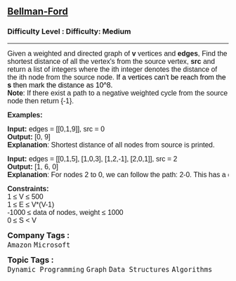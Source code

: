 <h2><a href="https://www.geeksforgeeks.org/problems/distance-from-the-source-bellman-ford-algorithm/1">Bellman-Ford</a></h2><h3>Difficulty Level : Difficulty: Medium</h3><hr><div class="problems_problem_content__Xm_eO"><p><span style="font-size: 12pt; font-family: arial, helvetica, sans-serif;">Given a weighted and directed graph of <strong>v</strong> vertices and <strong>edges</strong>, Find the shortest distance of all the vertex's from the source vertex, <strong>src</strong> and </span><span style="font-family: arial, helvetica, sans-serif; font-size: 12pt;">return a list of integers where the ith integer denotes the distance of the ith node from the source node. </span><span style="font-size: 12pt; font-family: arial, helvetica, sans-serif;"><span style="background-color: #ffffff;"><span style="color: rgba(0, 0, 0, 0.87);"><span style="color: #000000;">If a vertices can't be reach from the <strong>s</strong> then mark the distance as 10^8.</span> <br></span></span></span><span style="font-size: 12pt; font-family: arial, helvetica, sans-serif;"><strong>Note</strong>: If there exist a path to a negative weighted cycle from the source node then return {-1}.</span></p>
<p><span style="font-size: 12pt; font-family: arial, helvetica, sans-serif;"><strong>Examples:</strong></span></p>
<pre><span style="font-size: 12pt; font-family: arial, helvetica, sans-serif;"><strong>Input: </strong>edges<span style="font-size: 12pt;"> </span><span style="font-size: 12pt;">= [[0,1,9]], src</span><span style="font-size: 12pt;"> </span><span style="font-size: 12pt;">= 0</span>
<img src="https://media.geeksforgeeks.org/img-practice/PROD/addEditProblem/706218/Web/Other/c8d8b64c-f87e-4b44-ad81-5069e9698985_1685087173.png" alt="">
<strong>Output:</strong> [0, 9]
<strong>Explanation</strong>: Shortest distance of all nodes from source is printed.
</span></pre>
<pre><span style="font-size: 12pt; font-family: arial, helvetica, sans-serif;"><strong>Input: </strong>edges<span style="font-size: 12pt;"> = [[0,1,5], [1,0,3], [1,2,-1], [2,0,1]], src</span><span style="font-size: 12pt;"> </span><span style="font-size: 12pt;">= 2</span>
<img src="https://media.geeksforgeeks.org/img-practice/PROD/addEditProblem/706218/Web/Other/46db67e8-b4da-46d6-a9ab-604249bea60a_1685087173.png" alt="">
<strong>Output: </strong>[1, 6, 0]
<strong>Explanation</strong>: For nodes 2 to 0, we can follow the path: 2-0. This has a distance of 1. For nodes 2 to 1, we cam follow the path: 2-0-1, which has a distance of 1+5 = 6,
</span></pre>
<p><span style="font-size: 12pt; font-family: arial, helvetica, sans-serif;"><strong>Constraints:</strong><br>1 ≤ V ≤ 500<br>1 ≤ E ≤ V*(V-1)<br>-1000 ≤ data of nodes, weight ≤ 1000<br>0 ≤ S &lt; V</span></p></div><p><span style=font-size:18px><strong>Company Tags : </strong><br><code>Amazon</code>&nbsp;<code>Microsoft</code>&nbsp;<br><p><span style=font-size:18px><strong>Topic Tags : </strong><br><code>Dynamic Programming</code>&nbsp;<code>Graph</code>&nbsp;<code>Data Structures</code>&nbsp;<code>Algorithms</code>&nbsp;